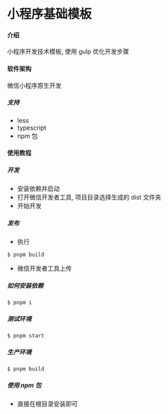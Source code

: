 # 小程序基础模板

#### 介绍
小程序开发技术模板, 使用 gulp 优化开发步骤

#### 软件架构
微信小程序原生开发
##### 支持
- less
- typescript
- npm 包

#### 使用教程

##### 开发
- 安装依赖并启动
- 打开微信开发者工具, 项目目录选择生成的 dist 文件夹
- 开始开发

##### 发布
- 执行
```
$ pnpm build
```
- 微信开发者工具上传

##### 如何安装依赖

```
$ pnpm i
```

##### 测试环境

```
$ pnpm start
```

##### 生产环境

```
$ pnpm build
```

##### 使用 npm 包
- 直接在根目录安装即可
